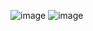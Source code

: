 ![image](https://github.com/user-attachments/assets/8a85e306-630b-44e9-bf8c-c5ea90f78f91)
![image](https://github.com/user-attachments/assets/716d6831-426e-4946-a103-a791ad8d6a78)
